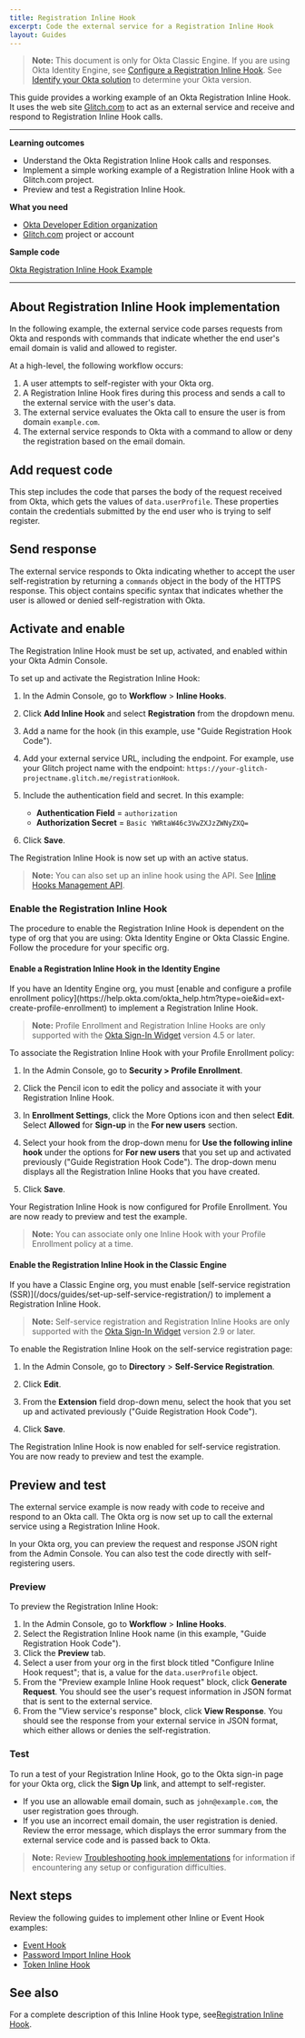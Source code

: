 ```yaml
---
title: Registration Inline Hook
excerpt: Code the external service for a Registration Inline Hook
layout: Guides
---
```


> **Note:** This document is only for Okta Classic Engine. If you are using Okta Identity Engine, see [Configure a Registration Inline Hook](/docs/guides/registration-inline-hook/nodejs/main/). See [Identify your Okta solution](https://help.okta.com/okta_help.htm?type=oie&id=ext-oie-version) to determine your Okta version.

This guide provides a working example of an Okta Registration Inline Hook. It uses the web site [Glitch.com](https://glitch.com) to act as an external service and receive and respond to Registration Inline Hook calls.

---

**Learning outcomes**

* Understand the Okta Registration Inline Hook calls and responses.
* Implement a simple working example of a Registration Inline Hook with a Glitch.com project.
* Preview and test a Registration Inline Hook.

**What you need**

* [Okta Developer Edition organization](https://developer.okta.com/signup/)
* [Glitch.com](https://glitch.com) project or account

**Sample code**

[Okta Registration Inline Hook Example](https://glitch.com/~okta-inlinehook-registrationhook)

---

## About Registration Inline Hook implementation

In the following example, the external service code parses requests from Okta and responds with commands that indicate whether the end user's email domain is valid and allowed to register.

At a high-level, the following workflow occurs:

1. A user attempts to self-register with your Okta org.
1. A Registration Inline Hook fires during this process and sends a call to the external service with the user's data.
1. The external service evaluates the Okta call to ensure the user is from domain `example.com`.
1. The external service responds to Okta with a command to allow or deny the registration based on the email domain.

## Add request code

This step includes the code that parses the body of the request received from Okta, which gets the values of `data.userProfile`. These properties contain the credentials submitted by the end user who is trying to self register.

<StackSnippet snippet="get-submitted-credentials"/>

## Send response

The external service responds to Okta indicating whether to accept the user self-registration by returning a `commands` object in the body of the HTTPS response. This object contains specific syntax that indicates whether the user is allowed or denied self-registration with Okta. 

<StackSnippet snippet="send-response" noSelector/>

## Activate and enable

The Registration Inline Hook must be set up, activated, and enabled within your Okta Admin Console.

To set up and activate the Registration Inline Hook:

1. In the Admin Console, go to **Workflow** > **Inline Hooks**.
2. Click **Add Inline Hook** and select **Registration** from the dropdown menu.
3. Add a name for the hook (in this example, use "Guide Registration Hook Code").
4. Add your external service URL, including the endpoint. For example, use your Glitch project name with the endpoint:  `https://your-glitch-projectname.glitch.me/registrationHook`.
5. Include the authentication field and secret. In this example:

    * **Authentication Field** = `authorization`
    * **Authorization Secret** = `Basic YWRtaW46c3VwZXJzZWNyZXQ=`
6. Click **Save**.

The Registration Inline Hook is now set up with an active status.

> **Note:** You can also set up an inline hook using the API. See [Inline Hooks Management API](/docs/reference/api/inline-hooks/#create-inline-hook).

### Enable the Registration Inline Hook

The procedure to enable the Registration Inline Hook is dependent on the type of org that you are using: Okta Identity Engine or Okta Classic Engine. Follow the procedure for your specific org.

#### Enable a Registration Inline Hook in the Identity Engine

<ApiLifecycle access="ie" />
If you have an Identity Engine org, you must [enable and configure a profile enrollment policy](https://help.okta.com/okta_help.htm?type=oie&id=ext-create-profile-enrollment) to implement a Registration Inline Hook.

> **Note:** Profile Enrollment and Registration Inline Hooks are only supported with the [Okta Sign-In Widget](/code/javascript/okta_sign-in_widget/) version 4.5 or later.

To associate the Registration Inline Hook with your Profile Enrollment policy:

1. In the Admin Console, go to **Security > Profile Enrollment**.

1. Click the Pencil icon to edit the policy and associate it with your Registration Inline Hook.

1. In **Enrollment Settings**, click the More Options icon and then select **Edit**. Select **Allowed** for **Sign-up** in the **For new users** section.

1. Select your hook from the drop-down menu for **Use the following inline hook** under the options for **For new users** that you set up and activated previously ("Guide Registration Hook Code"). The drop-down menu displays all the Registration Inline Hooks that you have created.

1. Click **Save**.

Your Registration Inline Hook is now configured for Profile Enrollment. You are now ready to preview and test the example.

> **Note:** You can associate only one Inline Hook with your Profile Enrollment policy at a time.

#### Enable the Registration Inline Hook in the Classic Engine

<ApiLifecycle access="ea" />
If you have a Classic Engine org, you must enable [self-service registration (SSR)](/docs/guides/set-up-self-service-registration/) to implement a Registration Inline Hook.

> **Note:** Self-service registration and Registration Inline Hooks are only supported with the [Okta Sign-In Widget](/code/javascript/okta_sign-in_widget/) version 2.9 or later.

To enable the Registration Inline Hook on the self-service registration page:

1. In the Admin Console, go to **Directory** > **Self-Service Registration**.

1. Click **Edit**.

1. From the **Extension** field drop-down menu, select the hook that you set up and activated previously ("Guide Registration Hook Code").

1. Click **Save**.

The Registration Inline Hook is now enabled for self-service registration. You are now ready to preview and test the example.

## Preview and test

The external service example is now ready with code to receive and respond to an Okta call. The Okta org is now set up to call the external service using a Registration Inline Hook.

In your Okta org, you can preview the request and response JSON right from the Admin Console. You can also test the code directly with self-registering users.

### Preview

To preview the Registration Inline Hook:

1. In the Admin Console, go to **Workflow** > **Inline Hooks**.
2. Select the Registration Inline Hook name (in this example, "Guide Registration Hook Code").
3. Click the **Preview** tab.
4. Select a user from your org in the first block titled "Configure Inline Hook request"; that is, a value for the `data.userProfile` object.
5. From the "Preview example Inline Hook request" block, click **Generate Request**.
    You should see the user's request information in JSON format that is sent to the external service.
6. From the "View service's response" block, click **View Response**.
    You should see the response from your external service in JSON format, which either allows or denies the self-registration.

### Test

To run a test of your Registration Inline Hook, go to the Okta sign-in page for your Okta org, click the **Sign Up** link, and attempt to self-register.

* If you use an allowable email domain, such as `john@example.com`, the user registration goes through.
* If you use an incorrect email domain, the user registration is denied. Review the error message, which displays the error summary from the external service code and is passed back to Okta.

> **Note:** Review [Troubleshooting hook implementations](/docs/guides/common-hook-set-up-steps/nodejs/main/#troubleshoot-hook-implementations) for information if encountering any setup or configuration difficulties.

## Next steps

Review the following guides to implement other Inline or Event Hook examples:

* [Event Hook](/docs/guides/event-hook-implementation/)
* [Password Import Inline Hook](/docs/guides/password-import-inline-hook/)
* [Token Inline Hook](/docs/guides/token-inline-hook/)

## See also

For a complete description of this Inline Hook type, see[Registration Inline Hook](/docs/reference/registration-hook/).
